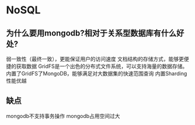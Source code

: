 # NoSQL

## 为什么要用mongodb?相对于关系型数据库有什么好处?
弱一致性（最终一致），更能保证用户的访问速度
文档结构的存储方式，能够更便捷的获取数据
GridFS是一个出色的分布式文件系统，可以支持海量的数据存储。内置了GridFS了MongoDB，能够满足对大数据集的快速范围查询
内置Sharding
性能优越

## 缺点
mongodb不支持事务操作
mongodb占用空间过大